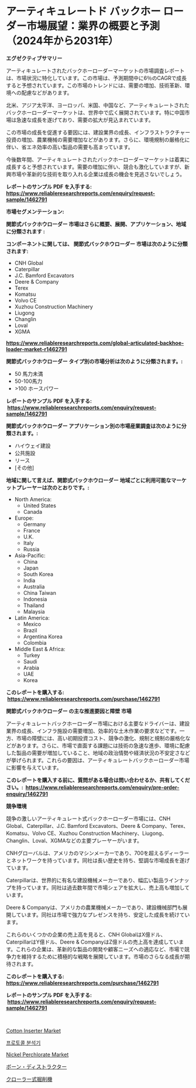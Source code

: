 <p><h1>アーティキュレートド バックホー ローダー市場展望：業界の概要と予測（2024年から2031年）</h1></p><p><strong>エグゼクティブサマリー</strong></p>
<p><p>アーティキュレートされたバックホーローダーマーケットの市場調査レポートは、市場状況に特化しています。この市場は、予測期間中に6％のCAGRで成長すると予想されています。この市場のトレンドには、需要の増加、技術革新、環境への配慮などがあります。</p><p>北米、アジア太平洋、ヨーロッパ、米国、中国など、アーティキュレートされたバックホーローダーマーケットは、世界中で広く展開されています。特に中国市場は急速な成長を遂げており、需要の拡大が見込まれています。</p><p>この市場の成長を促進する要因には、建設業界の成長、インフラストラクチャー投資の増加、農業機械の需要増加などがあります。さらに、環境規制の厳格化に伴い、省エネ効率の高い製品の需要も高まっています。</p><p>今後数年間、アーティキュレートされたバックホーローダーマーケットは着実に成長すると予想されています。需要の増加に伴い、競合も激化していますが、新興市場や革新的な技術を取り入れる企業は成長の機会を見逃さないでしょう。</p></p>
<p><strong>レポートのサンプル PDF を入手する: <a href="https://www.reliableresearchreports.com/enquiry/request-sample/1462791">https://www.reliableresearchreports.com/enquiry/request-sample/1462791</a></strong></p>
<p><strong>市場セグメンテーション:</strong></p>
<p><strong> 関節式バックホウローダー 市場はさらに概要、展開、アプリケーション、地域に分類されます :</strong></p>
<p><strong>コンポーネントに関しては、 関節式バックホウローダー 市場は次のように分類されます: &nbsp;</strong></p>
<p><ul><li>CNH Global</li><li>Caterpillar</li><li>J.C. Bamford Excavators</li><li>Deere & Company</li><li>Terex</li><li>Komatsu</li><li>Volvo CE</li><li>Xuzhou Construction Machinery</li><li>Liugong</li><li>Changlin</li><li>Loval</li><li>XGMA</li></ul></p>
<p><strong><a href="https://www.reliableresearchreports.com/global-articulated-backhoe-loader-market-r1462791">https://www.reliableresearchreports.com/global-articulated-backhoe-loader-market-r1462791</a></strong></p>
<p><strong> 関節式バックホウローダー タイプ別の市場分析は次のように分類されます。:</strong></p>
<p><ul><li>50 馬力未満</li><li>50-100馬力</li><li>>100 ホースパワー</li></ul></p>
<p><strong>レポートのサンプル PDF を入手する: &nbsp;<a href="https://www.reliableresearchreports.com/enquiry/request-sample/1462791">https://www.reliableresearchreports.com/enquiry/request-sample/1462791</a></strong></p>
<p><strong> 関節式バックホウローダー アプリケーション別の市場産業調査は次のように分類されます。:</strong></p>
<p><ul><li>ハイウェイ建設</li><li>公共施設</li><li>リース</li><li>[その他]</li></ul></p>
<p><strong>地域に関して言えば、関節式バックホウローダー 地域ごとに利用可能なマーケットプレーヤーは次のとおりです。:</strong></p>
<p><ul>
    <li>
        North America:
        <ul>
            <li>United States</li>
            <li>Canada</li>
        </ul>
    </li>
    <li>
        Europe:
        <ul>
            <li>Germany</li>
            <li>France</li>
            <li>U.K.</li>
            <li>Italy</li>
            <li>Russia</li>
        </ul>
    </li>
    <li>
        Asia-Pacific:
        <ul>
            <li>China</li>
            <li>Japan</li>
            <li>South Korea</li>
            <li>India</li>
            <li>Australia</li>
            <li>China Taiwan</li>
            <li>Indonesia</li>
            <li>Thailand</li>
            <li>Malaysia</li>
        </ul>
    </li>
    <li>
        Latin America:
        <ul>
            <li>Mexico</li>
            <li>Brazil</li>
            <li>Argentina Korea</li>
            <li>Colombia</li>
        </ul>
    </li>
    <li>
        Middle East & Africa:
        <ul>
            <li>Turkey</li>
            <li>Saudi</li>
            <li>Arabia</li>
            <li>UAE</li>
            <li>Korea</li>
        </ul>
    </li>
    </ul></p>
<p><strong>このレポートを購入する: &nbsp;<a href="https://www.reliableresearchreports.com/purchase/1462791">https://www.reliableresearchreports.com/purchase/1462791</a></strong></p>
<p><strong>関節式バックホウローダー の主な推進要因と障壁 市場</strong></p>
<p><p>アーティキュレートバックホーローダー市場における主要なドライバーは、建設業界の成長、インフラ施設の需要増加、効率的な土木作業の要求などです。一方、市場の障壁には、高い初期投資コスト、競争の激化、規制と規制の厳格化などがあります。さらに、市場で直面する課題には技術の急速な進歩、環境に配慮した製品の需要が増加していること、地域の政治情勢や経済状況の不安定さなどが挙げられます。これらの要因は、アーティキュレートバックホーローダー市場に影響を与えています。</p></p>
<p><strong>このレポートを購入する前に、質問がある場合は問い合わせるか、共有してください。:&nbsp; <a href="https://www.reliableresearchreports.com/enquiry/pre-order-enquiry/1462791">https://www.reliableresearchreports.com/enquiry/pre-order-enquiry/1462791</a></strong></p>
<p><strong>競争環境</strong></p>
<p><p>競争の激しいアーティキュレート式バックホーローダー市場には、CNH Global、Caterpillar、J.C. Bamford Excavators、Deere & Company、Terex、Komatsu、Volvo CE、Xuzhou Construction Machinery、Liugong、Changlin、Loval、XGMAなどの主要プレーヤーがいます。 </p><p>CNHグローバルは、アメリカのマシンメーカーであり、700を超えるディーラーとネットワークを持っています。同社は長い歴史を持ち、堅調な市場成長を遂げています。 </p><p>Caterpillarは、世界的に有名な建設機械メーカーであり、幅広い製品ラインナップを持っています。同社は過去数年間で市場シェアを拡大し、売上高も増加しています。</p><p>Deere & Companyは、アメリカの農業機械メーカーであり、建設機械部門も展開しています。同社は市場で強力なプレゼンスを持ち、安定した成長を続けています。</p><p>これらのいくつかの企業の売上高を見ると、CNH GlobalはX億ドル、CaterpillarはY億ドル、Deere & CompanyはZ億ドルの売上高を達成しています。これらの企業は、革新的な製品の開発や顧客ニーズへの適応など、市場で競争力を維持するために積極的な戦略を展開しています。市場のさらなる成長が期待されます。</p></p>
<p><strong>このレポートを購入する: &nbsp; <a href="https://www.reliableresearchreports.com/purchase/1462791">https://www.reliableresearchreports.com/purchase/1462791</a></strong></p>
<p><strong>レポートのサンプル PDF を入手する: &nbsp;<a href="https://www.reliableresearchreports.com/enquiry/request-sample/1462791">https://www.reliableresearchreports.com/enquiry/request-sample/1462791</a></strong><strong></strong></p>
<p>&nbsp;</p>
<p><p><a href="https://github.com/globismark/Market-Research-Report-List-2/blob/main/cotton-inserter-market.md">Cotton Inserter Market</a></p><p><a href="https://github.com/Tristiarton768456/Market-Research-Report-List-1/blob/main/495331227955.md">프로토콜 분석기</a></p><p><a href="https://issuu.com/reportprime-2/docs/nickel-perchlorate-market-size-2030.pptx">Nickel Perchlorate Market</a></p><p><a href="https://github.com/zjkmgcs938405/Market-Research-Report-List-1/blob/main/971329730443.md">ボーン・ディストラクター</a></p><p><a href="https://github.com/schmahlson/Market-Research-Report-List-1/blob/main/409727630447.md">クローラー式掘削機</a></p></p>